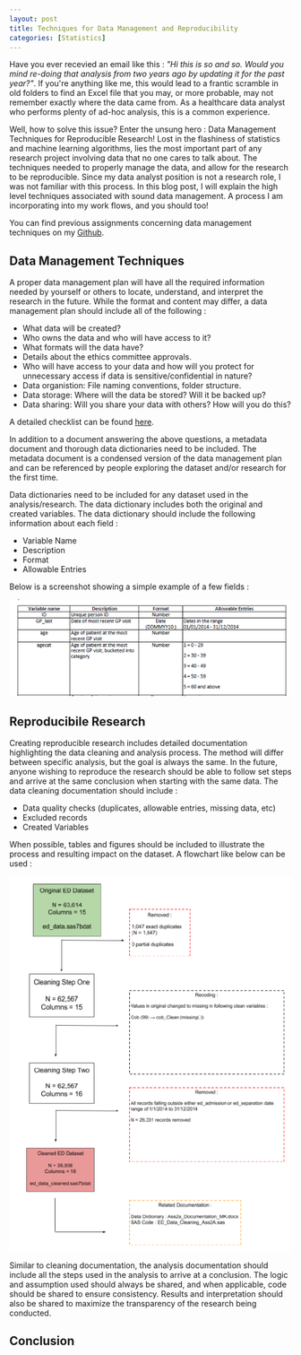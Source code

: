 ```yaml
---
layout: post
title: Techniques for Data Management and Reproducibility
categories: [Statistics]
---
```


Have you ever recevied an email like this : *"Hi this is so and so.  Would you mind re-doing that analysis from two years ago by updating it for the past year?"*.  If you're anything like me, this would lead to a frantic scramble in old folders to find an Excel file that you may, or more probable, may not remember exactly where the data came from.  As a healthcare data analyst who performs plenty of ad-hoc analysis, this is a common experience. 

Well, how to solve this issue?  Enter the unsung hero : Data Management Techniques for Reproducible Research!  Lost in the flashiness of statistics and machine learning algorithms, lies the most important part of any research project involving data that no one cares to talk about. The techniques needed to properly manage the data, and allow for the research to be reproducible. Since my data analyst position is not a research role, I was not familiar with this process.  In this blog post, I will explain the high level techniques associated with sound data management.  A process I am incorporating into my work flows, and you should too! 

You can find previous assignments concerning data management techniques on my [Github](https://github.com/Murrkeys/data_management).  

## Data Management Techniques

A proper data management plan will have all the required information needed by yourself or others to locate, understand, and interpret the research in the future. While the format and content may differ, a data management plan should include all of the following : 

* What data will be created?
* Who owns the data and who will have access to it?
* What formats will the data have?
* Details about the ethics committee approvals.
* Who will have access to your data and how will you protect for unnecessary access if data is sensitive/confidential in nature?
* Data organistion: File naming conventions, folder structure.
* Data storage: Where will the data be stored? Will it be backed up?
* Data sharing: Will you share your data with others? How will you do this?

A detailed checklist can be found [here](https://www.dcc.ac.uk/DMPs/checklist).  

In addition to a document answering the above questions, a metadata document and thorough data dictionaries need to be included.  The metadata document is a condensed version of the data management plan and can be referenced by people exploring the dataset and/or research for the first time. 

Data dictionaries need to be included for any dataset used in the analysis/research.  The data dictionary includes both the original and created variables.  The data dictionary should include the following information about each field : 

* Variable Name
* Description 
* Format
* Allowable Entries

Below is a screenshot showing a simple example of a few fields : 

<img src="/images/DM_2.PNG"/>


## Reproducibile Research

Creating reproducible research includes detailed documentation highlighting the data cleaning and analysis process.  The method will differ between specific analysis, but the goal is always the same. In the future, anyone wishing to reproduce the research should be able to follow set steps and arrive at the same conclusion when starting with the same data. The data cleaning documentation should include :

* Data quality checks (duplicates, allowable entries, missing data, etc)
* Excluded records
* Created Variables

When possible, tables and figures should be included to illustrate the process and resulting impact on the dataset. A flowchart like below can be used : 

<img src="/images/DM_1.PNG"/>

Similar to cleaning documentation, the analysis documentation should include all the steps used in the analysis to arrive at a conclusion.  The logic and assumption used should always be shared, and when applicable, code should be shared to ensure consistency. Results and interpretation should also be shared to maximize the transparency of the research being conducted.  

## Conclusion




 
